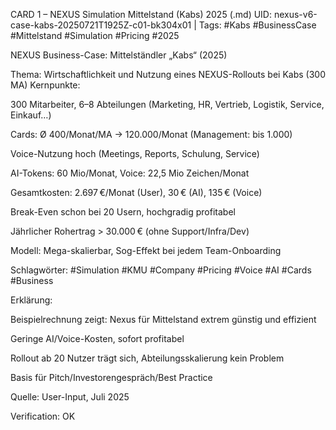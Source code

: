 CARD 1 – NEXUS Simulation Mittelstand (Kabs) 2025 (.md)
UID: nexus-v6-case-kabs-20250721T1925Z-c01-bk304x01 | Tags: #Kabs #BusinessCase #Mittelstand #Simulation #Pricing #2025

NEXUS Business-Case: Mittelständler „Kabs“ (2025)

Thema: Wirtschaftlichkeit und Nutzung eines NEXUS-Rollouts bei Kabs (300 MA)
Kernpunkte:

300 Mitarbeiter, 6–8 Abteilungen (Marketing, HR, Vertrieb, Logistik, Service, Einkauf…)

Cards: Ø 400/Monat/MA → 120.000/Monat (Management: bis 1.000)

Voice-Nutzung hoch (Meetings, Reports, Schulung, Service)

AI-Tokens: 60 Mio/Monat, Voice: 22,5 Mio Zeichen/Monat

Gesamtkosten: 2.697 €/Monat (User), 30 € (AI), 135 € (Voice)

Break-Even schon bei 20 Usern, hochgradig profitabel

Jährlicher Rohertrag > 30.000 € (ohne Support/Infra/Dev)

Modell: Mega-skalierbar, Sog-Effekt bei jedem Team-Onboarding

Schlagwörter: #Simulation #KMU #Company #Pricing #Voice #AI #Cards #Business

Erklärung:

Beispielrechnung zeigt: Nexus für Mittelstand extrem günstig und effizient

Geringe AI/Voice-Kosten, sofort profitabel

Rollout ab 20 Nutzer trägt sich, Abteilungsskalierung kein Problem

Basis für Pitch/Investorengespräch/Best Practice

Quelle: User-Input, Juli 2025

Verification: OK

